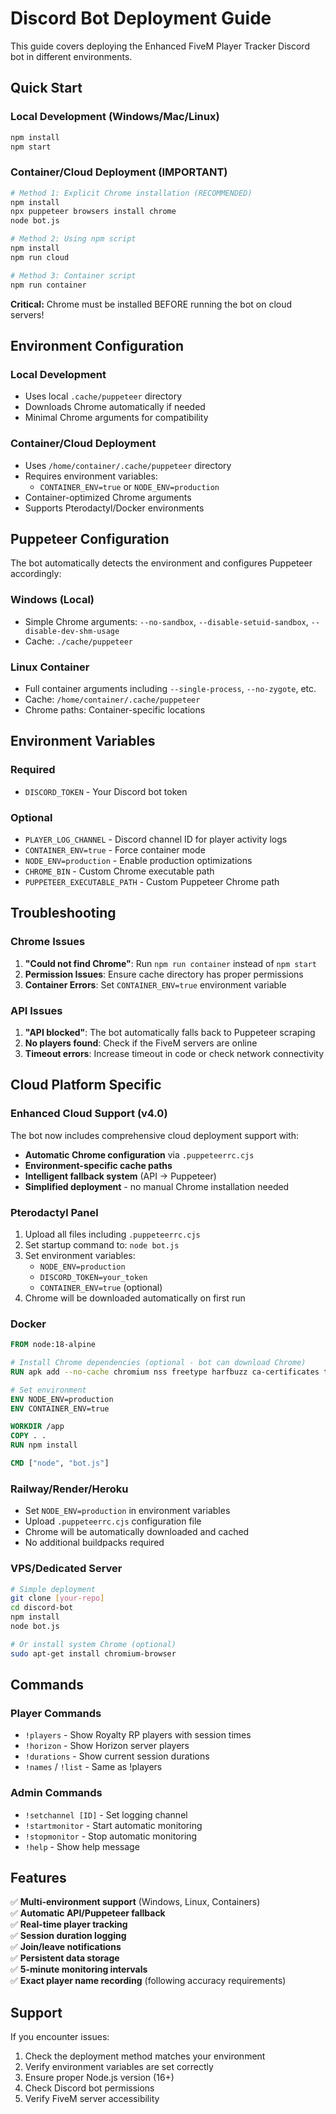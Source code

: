 # Discord Bot Deployment Guide

This guide covers deploying the Enhanced FiveM Player Tracker Discord bot in different environments.

## Quick Start

### Local Development (Windows/Mac/Linux)
```bash
npm install
npm start
```

### Container/Cloud Deployment (IMPORTANT)
```bash
# Method 1: Explicit Chrome installation (RECOMMENDED)
npm install
npx puppeteer browsers install chrome
node bot.js

# Method 2: Using npm script
npm install
npm run cloud

# Method 3: Container script
npm run container
```

**Critical:** Chrome must be installed BEFORE running the bot on cloud servers!

## Environment Configuration

### Local Development
- Uses local `.cache/puppeteer` directory
- Downloads Chrome automatically if needed
- Minimal Chrome arguments for compatibility

### Container/Cloud Deployment
- Uses `/home/container/.cache/puppeteer` directory
- Requires environment variables:
  - `CONTAINER_ENV=true` or `NODE_ENV=production`
- Container-optimized Chrome arguments
- Supports Pterodactyl/Docker environments

## Puppeteer Configuration

The bot automatically detects the environment and configures Puppeteer accordingly:

### Windows (Local)
- Simple Chrome arguments: `--no-sandbox`, `--disable-setuid-sandbox`, `--disable-dev-shm-usage`
- Cache: `./cache/puppeteer`

### Linux Container
- Full container arguments including `--single-process`, `--no-zygote`, etc.
- Cache: `/home/container/.cache/puppeteer`
- Chrome paths: Container-specific locations

## Environment Variables

### Required
- `DISCORD_TOKEN` - Your Discord bot token

### Optional
- `PLAYER_LOG_CHANNEL` - Discord channel ID for player activity logs
- `CONTAINER_ENV=true` - Force container mode
- `NODE_ENV=production` - Enable production optimizations
- `CHROME_BIN` - Custom Chrome executable path
- `PUPPETEER_EXECUTABLE_PATH` - Custom Puppeteer Chrome path

## Troubleshooting

### Chrome Issues
1. **"Could not find Chrome"**: Run `npm run container` instead of `npm start`
2. **Permission Issues**: Ensure cache directory has proper permissions
3. **Container Errors**: Set `CONTAINER_ENV=true` environment variable

### API Issues
1. **"API blocked"**: The bot automatically falls back to Puppeteer scraping
2. **No players found**: Check if the FiveM servers are online
3. **Timeout errors**: Increase timeout in code or check network connectivity

## Cloud Platform Specific

### Enhanced Cloud Support (v4.0)
The bot now includes comprehensive cloud deployment support with:
- **Automatic Chrome configuration** via `.puppeteerrc.cjs`
- **Environment-specific cache paths**
- **Intelligent fallback system** (API → Puppeteer)
- **Simplified deployment** - no manual Chrome installation needed

### Pterodactyl Panel
1. Upload all files including `.puppeteerrc.cjs`
2. Set startup command to: `node bot.js`
3. Set environment variables:
   - `NODE_ENV=production`
   - `DISCORD_TOKEN=your_token`
   - `CONTAINER_ENV=true` (optional)
4. Chrome will be downloaded automatically on first run

### Docker
```dockerfile
FROM node:18-alpine

# Install Chrome dependencies (optional - bot can download Chrome)
RUN apk add --no-cache chromium nss freetype harfbuzz ca-certificates ttf-freefont

# Set environment
ENV NODE_ENV=production
ENV CONTAINER_ENV=true

WORKDIR /app
COPY . .
RUN npm install

CMD ["node", "bot.js"]
```

### Railway/Render/Heroku
- Set `NODE_ENV=production` in environment variables
- Upload `.puppeteerrc.cjs` configuration file
- Chrome will be automatically downloaded and cached
- No additional buildpacks required

### VPS/Dedicated Server
```bash
# Simple deployment
git clone [your-repo]
cd discord-bot
npm install
node bot.js

# Or install system Chrome (optional)
sudo apt-get install chromium-browser
```

## Commands

### Player Commands
- `!players` - Show Royalty RP players with session times
- `!horizon` - Show Horizon server players  
- `!durations` - Show current session durations
- `!names` / `!list` - Same as !players

### Admin Commands
- `!setchannel [ID]` - Set logging channel
- `!startmonitor` - Start automatic monitoring
- `!stopmonitor` - Stop automatic monitoring
- `!help` - Show help message

## Features

✅ **Multi-environment support** (Windows, Linux, Containers)  
✅ **Automatic API/Puppeteer fallback**  
✅ **Real-time player tracking**  
✅ **Session duration logging**  
✅ **Join/leave notifications**  
✅ **Persistent data storage**  
✅ **5-minute monitoring intervals**  
✅ **Exact player name recording** (following accuracy requirements)

## Support

If you encounter issues:
1. Check the deployment method matches your environment
2. Verify environment variables are set correctly
3. Ensure proper Node.js version (16+)
4. Check Discord bot permissions
5. Verify FiveM server accessibility
